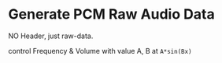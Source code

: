 # Generate PCM Raw Audio Data

NO Header, just raw-data.

control Frequency & Volume with value A, B at `A*sin(Bx)` 

